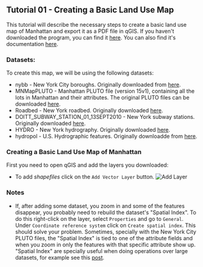 ## Tutorial 01 - Creating a Basic Land Use Map
This tutorial will describe the necessary steps to create a basic land use map of Manhattan and export it as a PDF file in qGIS. If you haven't downloaded the program, you can find it [here](https://www.qgis.org/en/site/forusers/download.html). You can also find it's documentation [here](https://www.qgis.org/en/docs/index.html).

### Datasets:
To create this map, we will be using the following datasets:
* nybb - New York City boroughs. Originally downloaded from [here](http://www.nyc.gov/html/dcp/html/bytes/districts_download_metadata.shtml).
* MNMapPLUTO - Manhattan PLUTO file (version 15v1), containing all the lots in Manhattan and their attributes. The original PLUTO files can be downloaded [here](http://www.nyc.gov/html/dcp/html/bytes/dwn_pluto_mappluto.shtml).
* Roadbed - New York roadbed. Originally downloaded [here](https://data.cityofnewyork.us/City-Government/Roadbed/xgwd-7vhd).
* DOITT_SUBWAY_STATION_01_13SEPT2010 - New York subway stations. Originally downloaded [here](https://data.cityofnewyork.us/Transportation/Subway-Stations/arq3-7z49).
* HYDRO - New York hydrography. Originally downloaded [here](https://data.cityofnewyork.us/Environment/Hydrography/drh3-e2fd).
* hydropol - U.S. Hydrographic features. Originally downloadde from [here](http://www.rita.dot.gov/bts/sites/rita.dot.gov.bts/files/publications/national_transportation_atlas_database/2014/polygon).

### Creating a Basic Land Use Map of Manhattan
First you need to open qGIS and add the layers you downloaded:
* To add *shapefiles* click on the `Add Vector Layer` button.
![Add Layer](https://github.com/juanfrans-courses/mapping_arch_hum/blob/master/Spring_2016/Tutorials/Images/01_Creating_a_Basic_Map/01_Adding_Layers.png)

### Notes
* If, after adding some dataset, you zoom in and some of the features disappear, you probably need to rebuild the dataset's "Spatial Index". To do this right-click on the layer, select `Properties` and go to `General`. Under `Coordinate reference system` click on `Create spatial index`. This should solve your problem. Sometimes, specially with the New York City PLUTO files, the "Spatial Index" is tied to one of the attribute fields and when you zoom in only the features with that specific attribute show up. "Spatial Index" are specially useful when doing operations over large datasets, for example see this [post](http://nathanw.net/2013/01/04/using-a-qgis-spatial-index-to-speed-up-your-code/).